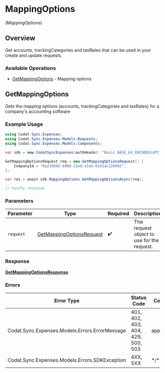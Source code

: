 # MappingOptions
(*MappingOptions*)

## Overview

Get accounts, trackingCategories and taxRates that can be used in your create and update requests.

### Available Operations

* [GetMappingOptions](#getmappingoptions) - Mapping options

## GetMappingOptions

Gets the mapping options (accounts, trackingCategories and taxRates) for a company's accounting software

### Example Usage

```csharp
using Codat.Sync.Expenses;
using Codat.Sync.Expenses.Models.Requests;
using Codat.Sync.Expenses.Models.Components;

var sdk = new CodatSyncExpenses(authHeader: "Basic BASE_64_ENCODED(API_KEY)");

GetMappingOptionsRequest req = new GetMappingOptionsRequest() {
    CompanyId = "8a210b68-6988-11ed-a1eb-0242ac120002",
};

var res = await sdk.MappingOptions.GetMappingOptionsAsync(req);

// handle response
```

### Parameters

| Parameter                                                                     | Type                                                                          | Required                                                                      | Description                                                                   |
| ----------------------------------------------------------------------------- | ----------------------------------------------------------------------------- | ----------------------------------------------------------------------------- | ----------------------------------------------------------------------------- |
| `request`                                                                     | [GetMappingOptionsRequest](../../Models/Requests/GetMappingOptionsRequest.md) | :heavy_check_mark:                                                            | The request object to use for the request.                                    |

### Response

**[GetMappingOptionsResponse](../../Models/Requests/GetMappingOptionsResponse.md)**

### Errors

| Error Type                                     | Status Code                                    | Content Type                                   |
| ---------------------------------------------- | ---------------------------------------------- | ---------------------------------------------- |
| Codat.Sync.Expenses.Models.Errors.ErrorMessage | 401, 402, 403, 404, 429, 500, 503              | application/json                               |
| Codat.Sync.Expenses.Models.Errors.SDKException | 4XX, 5XX                                       | \*/\*                                          |